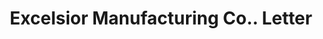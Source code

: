 ---
doi: 10.7916/D8KD38X0
date_other: '1869'
date_other_textual: '1869'
form: correspondence
genre:
- Letters (correspondence)
name:
- Excelsior Manufacturing Co.
object_in_context_url: https://biggert.cul.columbia.edu/items/view/ave_biggert_00707
subject_hierarchical_geographic:
- St. Louis, Missouri, United States
subject_name:
- Excelsior Manufacturing Co.
title: Excelsior Manufacturing Co.. Letter
sort_title: Excelsior Manufacturing Co.. Letter
call_number: ave_biggert_00707
coordinates:
- 38.62722222222222,-90.19777777777779
pid: ave_biggert_00707
identifiers: ave_biggert_00707
canvas_id: ldpd:395979
permalink: "/items/ave_biggert_00707/"
layout: iiif-image-page
---